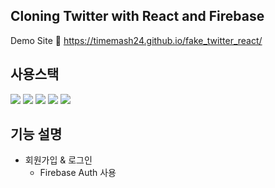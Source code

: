 ## Cloning Twitter with React and Firebase
Demo Site 🔗 https://timemash24.github.io/fake_twitter_react/

## 사용스택
<img src="https://img.shields.io/badge/Firebase 9.10.0-FFCA28?style=flat&logo=firebase&logoColor=white" margin='5px'/> <img src="https://img.shields.io/badge/React 18.2.0-61DAFB?style=flat&logo=react&logoColor=white"/> <img src="https://img.shields.io/badge/Javascript-F7DF1E?style=for-the-badge&logo=javascript&logoColor=white"/> <img src="https://img.shields.io/badge/HTML5-E34F26?style=for-the-badge&logo=html5&logoColor=white"/> <img src="https://img.shields.io/badge/CSS3-572B6?style=for-the-badge&logo=css3&logoColor=white"/>

## 기능 설명
- 회원가입 & 로그인
  - Firebase Auth 사용
